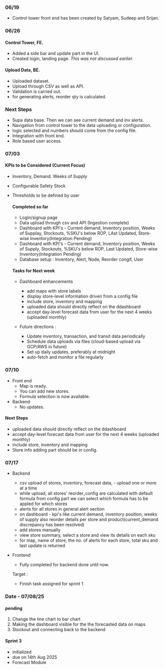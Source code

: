 ### 06/19 
- Control tower front end has been created by Satyam, Sudeep and Srijan.
### 06/26 
#### Control Tower, FE. 
- Added a side bar and update part in the UI.
- Created login, landing page. *This was not discussed earlier.* 
#### Upload Data, BE. 
- Uploaded dataset.
- Upload through CSV as well as API.
- Validation is carried out.
- for generating alerts, reorder qty is calculated.

### Next Steps
- Supa data base. Then we can see current demand and inv alerts.
- Navigation from control tower to the data uploading or configuration.
- logic selected and numbers should come from the config file.
- Integration with front end.
- Role based user access.


### 07/03
#### KPIs to be Considered (Current Focus)
- Inventory, Demand. Weeks of Supply
- Configurable Safety Stock
- Thresholds to be defined by user

  #### Completed so far
  - Login/signup page
  - Data upload through csv and API (Ingestion complete)
  - Dashboard with KPI's - Current demand, Inventory position, Weeks of Supplay, Stockouts, %SKU's below ROP, LAst Updated, Store-wise Inventory(Integration Pending)
  - Dashboard with KPI's - Current demand, Inventory position, Weeks of Supply, Stockouts, %SKU's below ROP, Last Updated, Store-wise Inventory(Integration Pending)
  - Database setup : Inventory, Alert, Node, Reorder congif, User

  #### Tasks for Next week
  - Dashboard enhancements
    - add maps with store labels 
    - display store-level information driven from a config file
    - include store, inventory and mapping
    - uploaded data should directly reflect on the ddashboard
    - accept day-level forecast data from user for the next 4 weeks (uploaded monthly)

  - Future directions :
    - Update inventory, transaction, and transit data periodically
    - Schedule data uploads via files (cloud-based upload via GCP/AWS in future)
    - Set up daily updates, preferably at midnight
    - auto-fetch and monitor a file regularly

### 07/10
- Front end 
    - Map is ready.
    - You can add new stores.
    - Formula selection is now available.
- Backend
    - No updates.
 
#### Next Steps
- uploaded data should directly reflect on the ddashboard
- accept day-level forecast data from user for the next 4 weeks (uploaded monthly)
- include store, inventory and mapping
- Store info adding part should be in config.

### 07/17
- Backend
    * csv upload of stores, inventory, forecast data, - upload one or more at a time
    * while upload, all stores' reorder_config are calculated with default formula from config part  we can select       which formula has to be appled for which stores
    * alerts for all stores in general alert section
    * on dashboard - kpi's like current demand, inventory position, weeks of supply also reorder details per store       and product(current_demand discrepancy has been resolved)
    * add stores manually 
    * view store summary, select a store and view its details on each sku
    * for map, name of store, the no. of alerts for each store, total sku and last update is returned
 
- Frontend
    * Fully completed for backend done until now.
 
  Target :
  - Finish task assigned for sprint 1

### Date - 07/08/25

#### pending
1. Change the line chart to bar chart 
2. Making the dashboard visible for the the forecasted data on maps 
3. Stockout and connecting back to the backend 

#### Sprint 3 
- initialized
- due on 14th Aug 2025
- Forecast Module